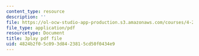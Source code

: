 ```yaml
---
content_type: resource
description: ''
file: https://ol-ocw-studio-app-production.s3.amazonaws.com/courses/4-241j-theory-of-city-form-spring-2013/4824b2f05c093d8423815cd50f0434e9_Wf4_tmPw1As.pdf
file_type: application/pdf
resourcetype: Document
title: 3play pdf file
uid: 4824b2f0-5c09-3d84-2381-5cd50f0434e9
---
```

